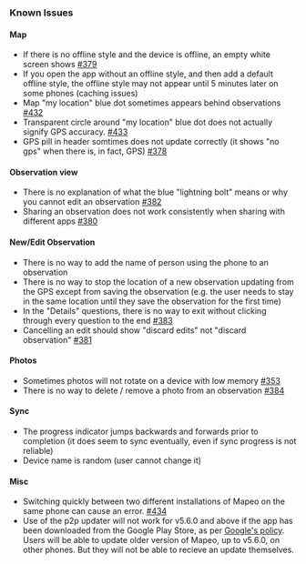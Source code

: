 ### Known Issues

#### Map

- If there is no offline style and the device is offline, an empty white screen shows [#379](https://github.com/digidem/mapeo-mobile/issues/379)
- If you open the app without an offline style, and then add a default offline
  style, the offline style may not appear until 5 minutes later on some phones
  (caching issues)
- Map "my location" blue dot sometimes appears behind observations [#432](https://github.com/digidem/mapeo-mobile/issues/432)
- Transparent circle around "my location" blue dot does not actually signify GPS
  accuracy. [#433](https://github.com/digidem/mapeo-mobile/issues/433)
- GPS pill in header somtimes does not update correctly (it shows "no gps" when there is, in fact, GPS) [#378](https://github.com/digidem/mapeo-mobile/issues/378)

#### Observation view

- There is no explanation of what the blue "lightning bolt" means or why you cannot edit an observation [#382](https://github.com/digidem/mapeo-mobile/issues/382)
- Sharing an observation does not work consistently when sharing with different apps [#380](https://github.com/digidem/mapeo-mobile/issues/380)

#### New/Edit Observation

- There is no way to add the name of person using the
  phone to an observation
- There is no way to stop the location of a new observation updating from the
  GPS except from saving the observation (e.g. the user needs to stay in the
  same location until they save the observation for the first time)
- In the "Details" questions, there is no way to exit without clicking through every question to the end [#383](https://github.com/digidem/mapeo-mobile/issues/383)
- Cancelling an edit should show "discard edits" not "discard observation" [#381](https://github.com/digidem/mapeo-mobile/issues/381)

#### Photos

- Sometimes photos will not rotate on a device with low memory [#353](https://github.com/digidem/mapeo-mobile/issues/353)
- There is no way to delete / remove a photo from an observation [#384](https://github.com/digidem/mapeo-mobile/issues/384)

#### Sync

- The progress indicator jumps backwards and forwards prior to
  completion (it does seem to sync eventually, even if sync progress is not
  reliable)
- Device name is random (user cannot change it)

#### Misc

- Switching quickly between two different installations of Mapeo on the same phone can cause an error. [#434](https://github.com/digidem/mapeo-mobile/issues/434)
- Use of the p2p updater will not work for v5.6.0 and above if the app has been downloaded from the Google Play Store, as per [Google's policy](https://support.google.com/googleplay/android-developer/answer/12085295). Users will be able to update older version of Mapeo, up to v5.6.0, on other phones. But they will not be able to recieve an update themselves.
